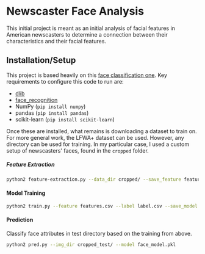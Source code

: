 # Newscaster Face Analysis
This initial project is meant as an initial analysis of facial features in American newscasters to determine a connection between their characteristics and their facial features.

## Installation/Setup
This project is based heavily on this [face classification one](https://github.com/wondonghyeon/face-classification). Key requirements to configure this code to run are:
  * [dlib](https://gist.github.com/ageitgey/629d75c1baac34dfa5ca2a1928a7aeaf)
  * [face_recognition](https://github.com/ageitgey/face_recognition/)
  * NumPy (```pip install numpy```)
  * pandas (`pip install pandas`)
  * scikit-learn (`pip install scikit-learn`)
  
  Once these are installed, what remains is downloading a dataset to train on. For more general work, the LFWA+ dataset can be used. However, any directory can be used for training. In my particular case, I used a custom setup of newscasters' faces, found in the `cropped` folder.

##### Feature Extraction
```bash
python2 feature-extraction.py --data_dir cropped/ --save_feature feature.csv --save_label label.csv
```
  
#### Model Training
```bash
python2 train.py --feature features.csv --label label.csv --save_model face_model.pkl
```

#### Prediction
Classify face attributes in test directory based on the training from above.
```bash
python2 pred.py --img_dir cropped_test/ --model face_model.pkl
